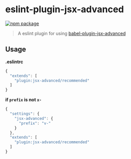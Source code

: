 # eslint-plugin-jsx-advanced

[![npm package](https://nodei.co/npm/eslint-plugin-jsx-advanced.png?downloads=true&downloadRank=true&stars=true)](https://www.npmjs.com/package/eslint-plugin-jsx-advanced)

> A eslint plugin for using [babel-plugin-jsx-advanced](https://www.npmjs.com/package/babel-plugin-jsx-advanced)

## Usage

**.eslintrc**

```js
{
  "extends": [
    "plugin:jsx-advanced/recommended"
  ]
}
```

**if `prefix` is not `x-`**

```js
{
  "settings": {
    "jsx-advanced": {
      "prefix": "v-"
    }
  },
  "extends": [
    "plugin:jsx-advanced/recommended"
  ]
}
```
